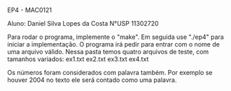 EP4 - MAC0121

Aluno: Daniel Silva Lopes da Costa
N°USP 11302720

Para rodar o programa, implemente o "make".
Em seguida use "./ep4" para iniciar a implementação.
O programa irá pedir para entrar com o nome de uma arquivo válido.
Nessa pasta temos quatro arquivos de teste, com tamanhos variados:
ex1.txt
ex2.txt
ex3.txt
ex4.txt

Os números foram considerados com palavra também. Por exemplo se houver 2004 no texto ele será contado como uma palavra.